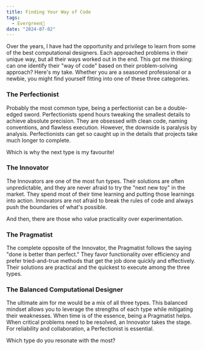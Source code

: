 ```yaml
---
title: Finding Your Way of Code
tags:
  - Evergreen🌳
date: "2024-07-02"
---
```

Over the years, I have had the opportunity and privilege to learn from some of the best computational designers. Each approached problems in their unique way, but all their ways worked out in the end. This got me thinking: can one identify their "way of code" based on their problem-solving approach? Here's my take. Whether you are a seasoned professional or a newbie, you might find yourself fitting into one of these three categories.

### The Perfectionist

Probably the most common type, being a perfectionist can be a double-edged sword. Perfectionists spend hours tweaking the smallest details to achieve absolute precision. They are obsessed with clean code, naming conventions, and flawless execution. However, the downside is paralysis by analysis. Perfectionists can get so caught up in the details that projects take much longer to complete.

Which is why the next type is my favourite!

### The Innovator

The Innovators are one of the most fun types. Their solutions are often unpredictable, and they are never afraid to try the "next new toy" in the market. They spend most of their time learning and putting those learnings into action. Innovators are not afraid to break the rules of code and always push the boundaries of what's possible.

And then, there are those who value practicality over experimentation.

### The Pragmatist

The complete opposite of the Innovator, the Pragmatist follows the saying "done is better than perfect." They favor functionality over efficiency and prefer tried-and-true methods that get the job done quickly and effectively. Their solutions are practical and the quickest to execute among the three types.

### The Balanced Computational Designer

The ultimate aim for me would be a mix of all three types. This balanced mindset allows you to leverage the strengths of each type while mitigating their weaknesses. When time is of the essence, being a Pragmatist helps. When critical problems need to be resolved, an Innovator takes the stage. For reliability and collaboration, a Perfectionist is essential.

Which type do you resonate with the most?